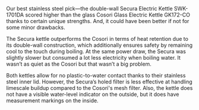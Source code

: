 Our best stainless steel pick—the double-wall Secura Electric Kettle SWK-1701DA scored higher than the glass Cosori Glass Electric Kettle GK172-CO thanks to certain unique strengths. And, it could have been better if not for some minor drawbacks.

The Secura kettle outperforms the Cosori in terms of heat retention due to its double-wall construction, which additionally ensures safety by remaining cool to the touch during boiling. At the same power draw, the Secura was slightly slower but consumed a lot less electricity when boiling water. It wasn’t as quiet as the Cosori but that wasn’t a big problem.

Both kettles allow for no plastic-to-water contact thanks to their stainless steel inner lid. However, the Secura’s holed filter is less effective at handling limescale buildup compared to the Cosori's mesh filter. Also, the kettle does not have a visible water-level indicator on the outside, but it does have measurement markings on the inside.